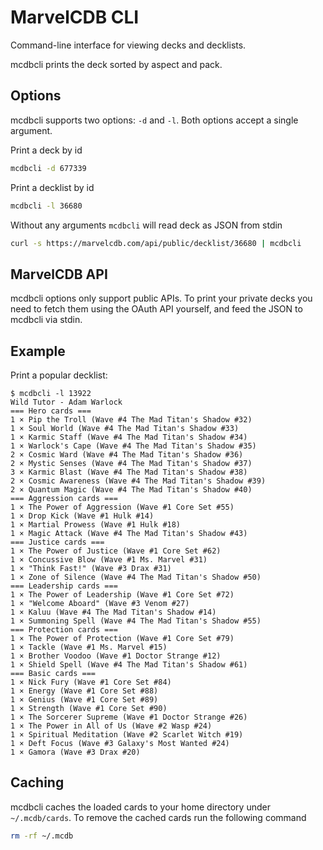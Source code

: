# MarvelCDB CLI

Command-line interface for viewing decks and decklists.

mcdbcli prints the deck sorted by aspect and pack.

## Options

mcdbcli supports two options: `-d` and `-l`. Both options accept a single argument.

Print a deck by id

```sh
mcdbcli -d 677339
```

Print a decklist by id

```sh
mcdbcli -l 36680
```

Without any arguments `mcdbcli` will read deck as JSON from stdin

```sh
curl -s https://marvelcdb.com/api/public/decklist/36680 | mcdbcli
```

## MarvelCDB API

mcdbcli options only support public APIs. To print your private decks you need to fetch them
using the OAuth API yourself, and feed the JSON to mcdbcli via stdin.

## Example

Print a popular decklist:

```console
$ mcdbcli -l 13922
Wild Tutor - Adam Warlock
=== Hero cards ===
1 × Pip the Troll (Wave #4 The Mad Titan's Shadow #32)
1 × Soul World (Wave #4 The Mad Titan's Shadow #33)
1 × Karmic Staff (Wave #4 The Mad Titan's Shadow #34)
1 × Warlock's Cape (Wave #4 The Mad Titan's Shadow #35)
2 × Cosmic Ward (Wave #4 The Mad Titan's Shadow #36)
2 × Mystic Senses (Wave #4 The Mad Titan's Shadow #37)
3 × Karmic Blast (Wave #4 The Mad Titan's Shadow #38)
2 × Cosmic Awareness (Wave #4 The Mad Titan's Shadow #39)
2 × Quantum Magic (Wave #4 The Mad Titan's Shadow #40)
=== Aggression cards ===
1 × The Power of Aggression (Wave #1 Core Set #55)
1 × Drop Kick (Wave #1 Hulk #14)
1 × Martial Prowess (Wave #1 Hulk #18)
1 × Magic Attack (Wave #4 The Mad Titan's Shadow #43)
=== Justice cards ===
1 × The Power of Justice (Wave #1 Core Set #62)
1 × Concussive Blow (Wave #1 Ms. Marvel #31)
1 × "Think Fast!" (Wave #3 Drax #31)
1 × Zone of Silence (Wave #4 The Mad Titan's Shadow #50)
=== Leadership cards ===
1 × The Power of Leadership (Wave #1 Core Set #72)
1 × "Welcome Aboard" (Wave #3 Venom #27)
1 × Kaluu (Wave #4 The Mad Titan's Shadow #14)
1 × Summoning Spell (Wave #4 The Mad Titan's Shadow #55)
=== Protection cards ===
1 × The Power of Protection (Wave #1 Core Set #79)
1 × Tackle (Wave #1 Ms. Marvel #15)
1 × Brother Voodoo (Wave #1 Doctor Strange #12)
1 × Shield Spell (Wave #4 The Mad Titan's Shadow #61)
=== Basic cards ===
1 × Nick Fury (Wave #1 Core Set #84)
1 × Energy (Wave #1 Core Set #88)
1 × Genius (Wave #1 Core Set #89)
1 × Strength (Wave #1 Core Set #90)
1 × The Sorcerer Supreme (Wave #1 Doctor Strange #26)
1 × The Power in All of Us (Wave #2 Wasp #24)
1 × Spiritual Meditation (Wave #2 Scarlet Witch #19)
1 × Deft Focus (Wave #3 Galaxy's Most Wanted #24)
1 × Gamora (Wave #3 Drax #20)
```

## Caching

mcdbcli caches the loaded cards to your home directory under `~/.mcdb/cards`. To remove the cached cards run the following command

```sh
rm -rf ~/.mcdb
```
